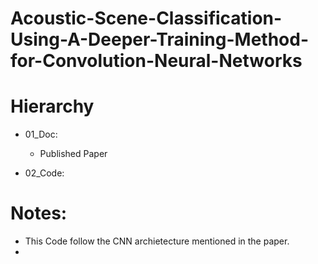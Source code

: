 # Acoustic-Scene-Classification-Using-A-Deeper-Training-Method-for-Convolution-Neural-Networks

# Hierarchy
- 01_Doc: 
    + Published Paper

- 02_Code:

# Notes:
- This Code follow the CNN archietecture mentioned in the paper.
- 
